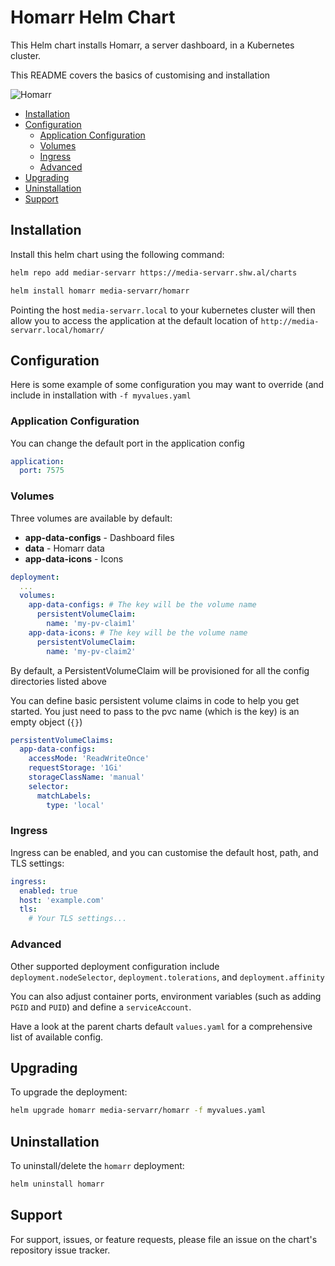 # Homarr Helm Chart

This Helm chart installs Homarr, a server dashboard, in a Kubernetes cluster.

This README covers the basics of customising and installation

![Homarr](./icon.png)

<!-- vim-md-toc format=bullets ignore=^TODO$ -->
* [Installation](#installation)
* [Configuration](#configuration)
  * [Application Configuration](#application-configuration)
  * [Volumes](#volumes)
  * [Ingress](#ingress)
  * [Advanced](#advanced)
* [Upgrading](#upgrading)
* [Uninstallation](#uninstallation)
* [Support](#support)
<!-- vim-md-toc END -->

## Installation

Install this helm chart using the following command:

```bash
helm repo add mediar-servarr https://media-servarr.shw.al/charts

helm install homarr media-servarr/homarr
```

Pointing the host `media-servarr.local` to your kubernetes cluster will then allow you to access the application at the default location of `http://media-servarr.local/homarr/`

## Configuration

Here is some example of some configuration you may want to override (and include in installation with `-f myvalues.yaml`

### Application Configuration

You can change the default port in the application config

```yaml
application:
  port: 7575
```

### Volumes

Three volumes are available by default:

- **app-data-configs** - Dashboard files
- **data** - Homarr data
- **app-data-icons** - Icons

```yaml
deployment:
  ...
  volumes:
    app-data-configs: # The key will be the volume name
      persistentVolumeClaim:
        name: 'my-pv-claim1'
    app-data-icons: # The key will be the volume name
      persistentVolumeClaim:
        name: 'my-pv-claim2'
```

By default, a PersistentVolumeClaim will be provisioned for all the config directories listed above

You can define basic persistent volume claims in code to help you get started. You just need to pass to the pvc name (which is the key) is an empty object (`{}`)

```yaml
persistentVolumeClaims:
  app-data-configs:
    accessMode: 'ReadWriteOnce'
    requestStorage: '1Gi'
    storageClassName: 'manual'
    selector:
      matchLabels:
        type: 'local'
```

### Ingress

Ingress can be enabled, and you can customise the default host, path, and TLS settings:

```yaml
ingress:
  enabled: true
  host: 'example.com'
  tls:
    # Your TLS settings...
```

### Advanced

Other supported deployment configuration include `deployment.nodeSelector`, `deployment.tolerations`, and `deployment.affinity`

You can also adjust container ports, environment variables (such as adding `PGID` and `PUID`) and define a `serviceAccount`.

Have a look at the parent charts default `values.yaml` for a comprehensive list of available config.

## Upgrading

To upgrade the deployment:

```bash
helm upgrade homarr media-servarr/homarr -f myvalues.yaml
```

## Uninstallation

To uninstall/delete the `homarr` deployment:

```bash
helm uninstall homarr
```

## Support

For support, issues, or feature requests, please file an issue on the chart's repository issue tracker.

